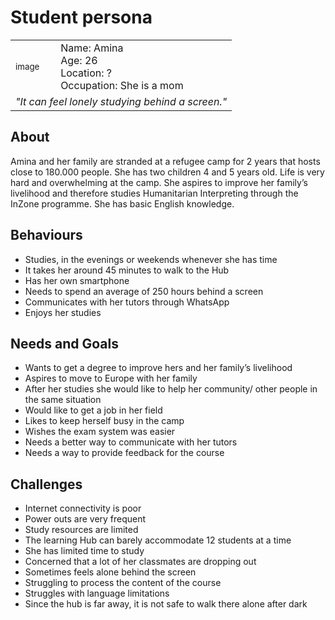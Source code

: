 # Student persona

<table>
<tbody>
<tr>
  <td>
    <sub>image</sub>
  </td>
  <td>
    Name: Amina<br>
    Age: 26<br>
    Location: ?<br>
    Occupation: She is a mom
  </td>
</tr>
<tr>
  <td colspan="2">
    <i>"It can feel lonely studying behind a screen."</i>
  </td>
</tr>
</tbody>
</table>

## About

Amina and her family are stranded at a refugee camp for 2 years that hosts close to 180.000 people. She has two children 4 and 5 years old. Life is very hard and overwhelming at the camp. She aspires to improve her family’s livelihood and therefore studies Humanitarian Interpreting through the InZone programme. She has basic English knowledge. 

## Behaviours

- Studies, in the evenings or weekends whenever she has time
- It takes her around 45 minutes to walk to the Hub 
- Has her own smartphone 
- Needs to spend an average of 250 hours behind a screen
- Communicates with her tutors through WhatsApp
- Enjoys her studies 

## Needs and Goals

- Wants to get a degree to improve hers and her family’s livelihood
- Aspires to move to Europe with her family
- After her studies she would like to help her community/ other people in the same situation
- Would like to get a job in her field 
- Likes to keep herself busy in the camp
- Wishes the exam system was easier
- Needs a better way to communicate with her tutors 
- Needs a way to provide feedback for the course

## Challenges

- Internet connectivity is poor
- Power outs are very frequent
- Study resources are limited
- The learning Hub can barely accommodate 12 students at a time
- She has limited time to study
- Concerned that a lot of her classmates are dropping out
- Sometimes feels alone behind the screen 
- Struggling to process the content of the course 
- Struggles with language limitations 
- Since the hub is far away, it is not safe to walk there alone after dark






